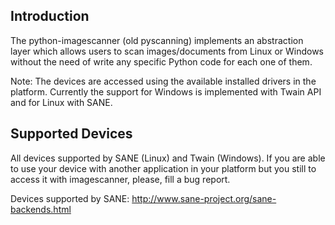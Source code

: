## Introduction ##
The python-imagescanner (old pyscanning) implements an abstraction layer which allows users to scan images/documents from Linux or Windows without the need of write any specific Python code for each one of them.

Note: The devices are accessed using the available installed drivers in the platform. Currently the support for Windows is implemented with Twain API and for Linux with SANE.

## Supported Devices ##

All devices supported by SANE (Linux) and Twain (Windows).
If you are able to use your device with another application in your platform but you still to access it with imagescanner, please, fill a bug report.

Devices supported by SANE: http://www.sane-project.org/sane-backends.html